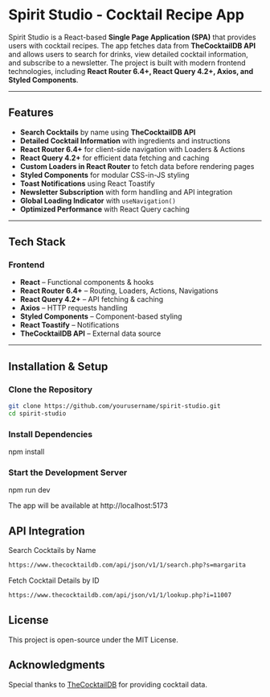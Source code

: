 # Spirit Studio - Cocktail Recipe App

Spirit Studio is a React-based **Single Page Application (SPA)** that provides users with cocktail recipes. The app fetches data from **TheCocktailDB API** and allows users to search for drinks, view detailed cocktail information, and subscribe to a newsletter. The project is built with modern frontend technologies, including **React Router 6.4+, React Query 4.2+, Axios, and Styled Components**.

---

## Features

- **Search Cocktails** by name using **TheCocktailDB API**
- **Detailed Cocktail Information** with ingredients and instructions
- **React Router 6.4+** for client-side navigation with Loaders & Actions
- **React Query 4.2+** for efficient data fetching and caching
- **Custom Loaders in React Router** to fetch data before rendering pages
- **Styled Components** for modular CSS-in-JS styling
- **Toast Notifications** using React Toastify
- **Newsletter Subscription** with form handling and API integration
- **Global Loading Indicator** with `useNavigation()`
- **Optimized Performance** with React Query caching

---

## Tech Stack

### Frontend

- **React** – Functional components & hooks
- **React Router 6.4+** – Routing, Loaders, Actions, Navigations
- **React Query 4.2+** – API fetching & caching
- **Axios** – HTTP requests handling
- **Styled Components** – Component-based styling
- **React Toastify** – Notifications
- **TheCocktailDB API** – External data source

---

## Installation & Setup

### Clone the Repository

```sh
git clone https://github.com/yourusername/spirit-studio.git
cd spirit-studio
```

### Install Dependencies

npm install

### Start the Development Server

npm run dev

The app will be available at http://localhost:5173

## API Integration

Search Cocktails by Name

```sh
https://www.thecocktaildb.com/api/json/v1/1/search.php?s=margarita
```

Fetch Cocktail Details by ID

```sh
https://www.thecocktaildb.com/api/json/v1/1/lookup.php?i=11007
```

## License

This project is open-source under the MIT License.

## Acknowledgments

Special thanks to [TheCocktailDB](https://www.thecocktaildb.com/) for providing cocktail data.
